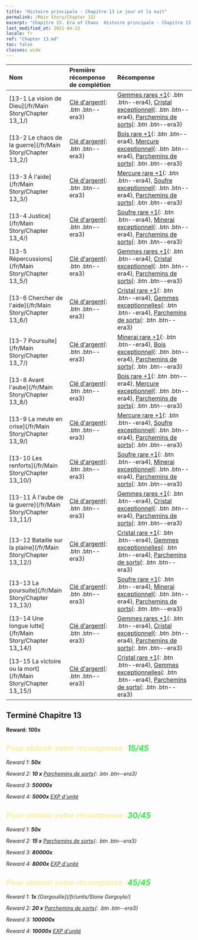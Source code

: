 ```yaml
---
title: "Histoire principale - Chapitre 13 Le jour et la nuit"
permalink: /Main Story/Chapter 13/
excerpt: "Chapitre 13. Era of Chaos  Histoire principale - Chapitre 13. Le jour et la nuit"
last_modified_at: 2021-04-23
locale: fr
ref: "Chapter 13.md"
toc: false
classes: wide
---
```


  | Nom |  Première récompense de complétion | Récompense |
  |:------------|:------------|:------------| 
  | [13-1 La vision de Dieu](/fr/Main Story/Chapter 13_1/) | [Clé d'argent](/ItemsFR/con_693/){: .btn .btn--era3} | [Gemmes rares +1](/ItemsFR/mat_44/){: .btn .btn--era4}, [Cristal exceptionnel](/ItemsFR/mat_38/){: .btn .btn--era4}, [Parchemins de sorts](/ItemsFR/con_694/){: .btn .btn--era3} |
  | [13-2 Le chaos de la guerre](/fr/Main Story/Chapter 13_2/) | [Clé d'argent](/ItemsFR/con_693/){: .btn .btn--era3} | [Bois rare +1](/ItemsFR/mat_41/){: .btn .btn--era4}, [Mercure exceptionnel](/ItemsFR/mat_35/){: .btn .btn--era4}, [Parchemins de sorts](/ItemsFR/con_694/){: .btn .btn--era3} |
  | [13-3 À l'aide](/fr/Main Story/Chapter 13_3/) | [Clé d'argent](/ItemsFR/con_693/){: .btn .btn--era3} | [Mercure rare +1](/ItemsFR/mat_42/){: .btn .btn--era4}, [Soufre exceptionnel](/ItemsFR/mat_36/){: .btn .btn--era4}, [Parchemins de sorts](/ItemsFR/con_694/){: .btn .btn--era3} |
  | [13-4 Justice](/fr/Main Story/Chapter 13_4/) | [Clé d'argent](/ItemsFR/con_693/){: .btn .btn--era3} | [Soufre rare +1](/ItemsFR/mat_43/){: .btn .btn--era4}, [Minerai exceptionnel](/ItemsFR/mat_33/){: .btn .btn--era4}, [Parchemins de sorts](/ItemsFR/con_694/){: .btn .btn--era3} |
  | [13-5 Répercussions](/fr/Main Story/Chapter 13_5/) | [Clé d'argent](/ItemsFR/con_693/){: .btn .btn--era3} | [Gemmes rares +1](/ItemsFR/mat_44/){: .btn .btn--era4}, [Cristal exceptionnel](/ItemsFR/mat_38/){: .btn .btn--era4}, [Parchemins de sorts](/ItemsFR/con_694/){: .btn .btn--era3} |
  | [13-6 Chercher de l'aide](/fr/Main Story/Chapter 13_6/) | [Clé d'argent](/ItemsFR/con_693/){: .btn .btn--era3} | [Cristal rare +1](/ItemsFR/mat_45/){: .btn .btn--era4}, [Gemmes exceptionnelles](/ItemsFR/mat_37/){: .btn .btn--era4}, [Parchemins de sorts](/ItemsFR/con_694/){: .btn .btn--era3} |
  | [13-7 Poursuite](/fr/Main Story/Chapter 13_7/) | [Clé d'argent](/ItemsFR/con_693/){: .btn .btn--era3} | [Minerai rare +1](/ItemsFR/mat_40/){: .btn .btn--era4}, [Bois exceptionnel](/ItemsFR/mat_34/){: .btn .btn--era4}, [Parchemins de sorts](/ItemsFR/con_694/){: .btn .btn--era3} |
  | [13-8 Avant l'aube](/fr/Main Story/Chapter 13_8/) | [Clé d'argent](/ItemsFR/con_693/){: .btn .btn--era3} | [Bois rare +1](/ItemsFR/mat_41/){: .btn .btn--era4}, [Mercure exceptionnel](/ItemsFR/mat_35/){: .btn .btn--era4}, [Parchemins de sorts](/ItemsFR/con_694/){: .btn .btn--era3} |
  | [13-9 La meute en crise](/fr/Main Story/Chapter 13_9/) | [Clé d'argent](/ItemsFR/con_693/){: .btn .btn--era3} | [Mercure rare +1](/ItemsFR/mat_42/){: .btn .btn--era4}, [Soufre exceptionnel](/ItemsFR/mat_36/){: .btn .btn--era4}, [Parchemins de sorts](/ItemsFR/con_694/){: .btn .btn--era3} |
  | [13-10 Les renforts](/fr/Main Story/Chapter 13_10/) | [Clé d'argent](/ItemsFR/con_693/){: .btn .btn--era3} | [Soufre rare +1](/ItemsFR/mat_43/){: .btn .btn--era4}, [Minerai exceptionnel](/ItemsFR/mat_33/){: .btn .btn--era4}, [Parchemins de sorts](/ItemsFR/con_694/){: .btn .btn--era3} |
  | [13-11 À l'aube de la guerre](/fr/Main Story/Chapter 13_11/) | [Clé d'argent](/ItemsFR/con_693/){: .btn .btn--era3} | [Gemmes rares +1](/ItemsFR/mat_44/){: .btn .btn--era4}, [Cristal exceptionnel](/ItemsFR/mat_38/){: .btn .btn--era4}, [Parchemins de sorts](/ItemsFR/con_694/){: .btn .btn--era3} |
  | [13-12 Bataille sur la plaine](/fr/Main Story/Chapter 13_12/) | [Clé d'argent](/ItemsFR/con_693/){: .btn .btn--era3} | [Cristal rare +1](/ItemsFR/mat_45/){: .btn .btn--era4}, [Gemmes exceptionnelles](/ItemsFR/mat_37/){: .btn .btn--era4}, [Parchemins de sorts](/ItemsFR/con_694/){: .btn .btn--era3} |
  | [13-13 La poursuite](/fr/Main Story/Chapter 13_13/) | [Clé d'argent](/ItemsFR/con_693/){: .btn .btn--era3} | [Soufre rare +1](/ItemsFR/mat_43/){: .btn .btn--era4}, [Minerai exceptionnel](/ItemsFR/mat_33/){: .btn .btn--era4}, [Parchemins de sorts](/ItemsFR/con_694/){: .btn .btn--era3} |
  | [13-14 Une longue lutte](/fr/Main Story/Chapter 13_14/) | [Clé d'argent](/ItemsFR/con_693/){: .btn .btn--era3} | [Gemmes rares +1](/ItemsFR/mat_44/){: .btn .btn--era4}, [Cristal exceptionnel](/ItemsFR/mat_38/){: .btn .btn--era4}, [Parchemins de sorts](/ItemsFR/con_694/){: .btn .btn--era3} |
  | [13-15 La victoire ou la mort](/fr/Main Story/Chapter 13_15/) | [Clé d'argent](/ItemsFR/con_693/){: .btn .btn--era3} | [Cristal rare +1](/ItemsFR/mat_45/){: .btn .btn--era4}, [Gemmes exceptionnelles](/ItemsFR/mat_37/){: .btn .btn--era4}, [Parchemins de sorts](/ItemsFR/con_694/){: .btn .btn--era3} |


## Terminé Chapitre 13

 **Reward:**  **100x** <i class="fas fa-gem"/>



## <span style="color: #ffeea0">Pour obtenir votre récompense :</span><span style="color: #27f73a">15/45</span>

 Reward 1:  **50x** <i class="fas fa-gem"/>

 Reward 2: **10 x** [Parchemins de sorts](/ItemsFR/con_694/){: .btn .btn--era3}

 Reward 3:  **50000x** <i class="fas fa-coins"/>

 Reward 4:  **5000x** [EXP d'unité](/ItemsFR/con_902/)



## <span style="color: #ffeea0">Pour obtenir votre récompense :</span><span style="color: #27f73a">30/45</span>

 Reward 1:  **50x** <i class="fas fa-gem"/>

 Reward 2: **15 x** [Parchemins de sorts](/ItemsFR/con_694/){: .btn .btn--era3}

 Reward 3:  **80000x** <i class="fas fa-coins"/>

 Reward 4:  **8000x** [EXP d'unité](/ItemsFR/con_902/)



## <span style="color: #ffeea0">Pour obtenir votre récompense :</span><span style="color: #27f73a">45/45</span>

 Reward 1:  **1x** [Gargouille](/fr/units/Stone Gargoyle/)

 Reward 2: **20 x** [Parchemins de sorts](/ItemsFR/con_694/){: .btn .btn--era3}

 Reward 3:  **100000x** <i class="fas fa-coins"/>

 Reward 4:  **10000x** [EXP d'unité](/ItemsFR/con_902/)

